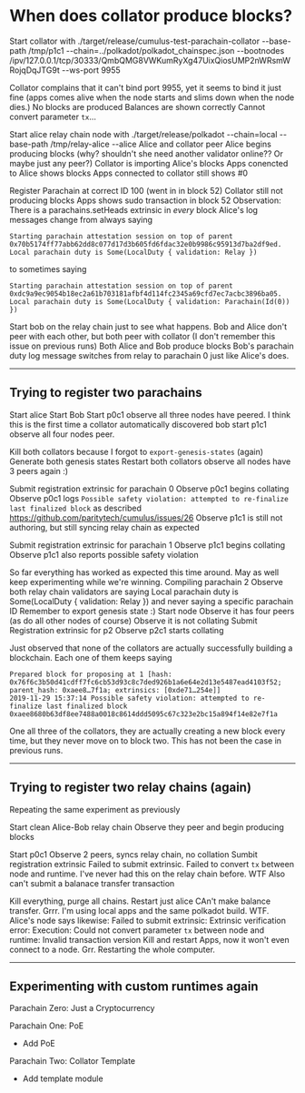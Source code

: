 # When does collator produce blocks?
Start collator with ./target/release/cumulus-test-parachain-collator --base-path /tmp/p1c1 --chain=../polkadot/polkadot_chainspec.json --bootnodes /ipv/127.0.0.1/tcp/30333/QmbQMG8VWKumRyXg47UixQiosUMP2nWRsmWRojqDqJTG9t --ws-port 9955

Collator complains that it can't bind port 9955, yet it seems to bind it just fine (apps comes alive when the node starts and slims down when the node dies.)
No blocks are produced
Balances are shown correctly
Cannot convert parameter `tx`...

Start alice relay chain node with ./target/release/polkadot --chain=local --base-path /tmp/relay-alice --alice
Alice and collator peer
Alice begins producing blocks (why? shouldn't she need another validator online?? Or maybe just any peer?)
Collator is importing Alice's blocks
Apps conencted to Alice shows blocks
Apps connected to collator still shows #0

Register Parachain at correct ID 100 (went in in block 52)
Collator still not producing blocks
Apps shows sudo transaction in block 52
Observation: There is a parachains.setHeads extrinsic in _every_ block
Alice's log messages change from always saying
```
Starting parachain attestation session on top of parent 0x70b5174ff77abb62dd8c077d17d3b605fd6fdac32e0b9986c95913d7ba2df9ed. Local parachain duty is Some(LocalDuty { validation: Relay })
```
to sometimes saying
```
Starting parachain attestation session on top of parent 0xdc9a9ec9054b18ec2a61b703181afbf4d114fc2345a69cfd7ec7acbc3896ba05. Local parachain duty is Some(LocalDuty { validation: Parachain(Id(0)) })
```



Start bob on the relay chain just to see what happens.
Bob and Alice don't peer with each other, but both peer with collator (I don't remember this issue on previous runs)
Both Alice and Bob produce blocks
Bob's parachain duty log message switches from relay to parachain 0 just like Alice's does.

--------------------------------------
## Trying to register two parachains

Start alice
Start Bob
Start p0c1
observe all three nodes have peered. I think this is the first time a collator automatically discovered bob
start p1c1
observe all four nodes peer.

Kill both collators because I forgot to `export-genesis-states` (again)
Generate both genesis states
Restart both collators
observe all nodes have 3 peers again :)

Submit registration extrinsic for parachain 0
Observe p0c1 begins collating
Observe p0c1 logs `Possible safety violation: attempted to re-finalize last finalized block` as described https://github.com/paritytech/cumulus/issues/26
Observe p1c1 is still not authoring, but still syncing relay chain as expected

Submit registration extrinsic for parachain 1
Observe p1c1 begins collating
Observe p1c1 also reports possible safety violation

So far everything has worked as expected this time around.
May as well keep experimenting while we're winning.
Compiling parachain 2
Observe both relay chain validators are saying Local parachain duty is Some(LocalDuty { validation: Relay }) and never saying a specific parachain ID
Remember to export genesis state :)
Start node
Observe it has four peers (as do all other nodes of course)
Observe it is not collating
Submit Registration extrinsic for p2
Observe p2c1 starts collating

Just observed that none of the collators are actually successfully building a blockchain. Each one of them keeps saying
```
Prepared block for proposing at 1 [hash: 0x76f6c3b50d41cdff7fc6cb53d93c8c7ded926b1a6e64e2d13e5487ead4103f52; parent_hash: 0xaee8…7f1a; extrinsics: [0xde71…254e]]
2019-11-29 15:37:14 Possible safety violation: attempted to re-finalize last finalized block 0xaee8680b63df8ee7488a0018c8614ddd5095c67c323e2bc15a894f14e82e7f1a
```
One all three of the collators, they are actually creating a new block every time, but they never move on to block two. This has not been the case in previous runs.

--------------------------------------
## Trying to register two relay chains (again)
Repeating the same experiment as previously

Start clean Alice-Bob relay chain
Observe they peer and begin producing blocks

Start p0c1
Observe 2 peers, syncs relay chain, no collation
Sumbit registration extrinsic
Failed to submit extrinsic. Failed to convert `tx` between node and runtime. I've never had this on the relay chain before. WTF
Also can't submit a balanace transfer transaction

Kill everything, purge all chains.
Restart just alice
CAn't make balance transfer. Grrr. I'm using local apps and the same polkadot build. WTF.
Alice's node says likewise: Failed to submit extrinsic: Extrinsic verification error: Execution: Could not convert parameter `tx` between node and runtime: Invalid transaction version
Kill and restart Apps, now it won't even connect to a node.
Grr. Restarting the whole computer.



-------------------------------
## Experimenting with custom runtimes again
Parachain Zero: Just a Cryptocurrency

Parachain One: PoE
* Add PoE

Parachain Two: Collator Template
* Add template module
